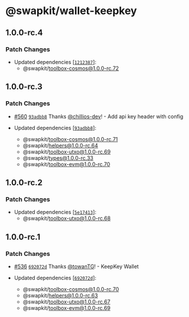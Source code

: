 # @swapkit/wallet-keepkey

## 1.0.0-rc.4

### Patch Changes

- Updated dependencies [[`1212387`](https://github.com/thorswap/SwapKit/commit/12123878da6c0aaa6e040d96dc392396d441d26b)]:
  - @swapkit/toolbox-cosmos@1.0.0-rc.72

## 1.0.0-rc.3

### Patch Changes

- [#560](https://github.com/thorswap/SwapKit/pull/560) [`93adbb8`](https://github.com/thorswap/SwapKit/commit/93adbb8eb39ea5ff94b5be692f81ca55abb52173) Thanks [@chillios-dev](https://github.com/chillios-dev)! - Add api key header with config

- Updated dependencies [[`93adbb8`](https://github.com/thorswap/SwapKit/commit/93adbb8eb39ea5ff94b5be692f81ca55abb52173)]:
  - @swapkit/toolbox-cosmos@1.0.0-rc.71
  - @swapkit/helpers@1.0.0-rc.64
  - @swapkit/toolbox-utxo@1.0.0-rc.69
  - @swapkit/types@1.0.0-rc.33
  - @swapkit/toolbox-evm@1.0.0-rc.70

## 1.0.0-rc.2

### Patch Changes

- Updated dependencies [[`5e17413`](https://github.com/thorswap/SwapKit/commit/5e1741329a6902e68098a9ab9ea13ddfde653ea5)]:
  - @swapkit/toolbox-utxo@1.0.0-rc.68

## 1.0.0-rc.1

### Patch Changes

- [#536](https://github.com/thorswap/SwapKit/pull/536) [`692072d`](https://github.com/thorswap/SwapKit/commit/692072d94d38e35e1b22ea578a6a3ae6cf5340c0) Thanks [@towanTG](https://github.com/towanTG)! - KeepKey Wallet

- Updated dependencies [[`692072d`](https://github.com/thorswap/SwapKit/commit/692072d94d38e35e1b22ea578a6a3ae6cf5340c0)]:
  - @swapkit/toolbox-cosmos@1.0.0-rc.70
  - @swapkit/helpers@1.0.0-rc.63
  - @swapkit/toolbox-utxo@1.0.0-rc.67
  - @swapkit/toolbox-evm@1.0.0-rc.69
